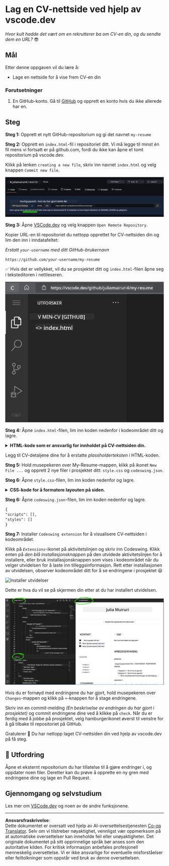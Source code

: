 <!--
CO_OP_TRANSLATOR_METADATA:
{
  "original_hash": "bd3aa6d2b879c30ea496c43aec1c49ed",
  "translation_date": "2025-08-29T08:40:27+00:00",
  "source_file": "8-code-editor/1-using-a-code-editor/assignment.md",
  "language_code": "no"
}
-->
# Lag en CV-nettside ved hjelp av vscode.dev

_Hvor kult hadde det vært om en rekrutterer ba om CV-en din, og du sendte dem en URL?_ 😎

<!----
TODO: legg til et valgfritt bilde
![Bruker en kodeeditor](../../../../translated_images/webdev101-vscode-dev.f53c14e8dad231ea09d9e07a2db4a01551d2dc6cdf21225038389e11156af023.no.png)
> Sketchnote av [Forfatterens navn](https://example.com)
---->

<!---
## Quiz før forelesning
[Quiz før forelesning](https://ff-quizzes.netlify.app/web/quiz/3)
---->

## Mål

Etter denne oppgaven vil du lære å:

- Lage en nettside for å vise frem CV-en din

### Forutsetninger

1. En GitHub-konto. Gå til [GitHub](https://github.com/) og opprett en konto hvis du ikke allerede har en.

## Steg

**Steg 1:** Opprett et nytt GitHub-repositorium og gi det navnet `my-resume`

**Steg 2:** Opprett en `index.html`-fil i repositoriet ditt. Vi må legge til minst én fil mens vi fortsatt er på github.com, fordi du ikke kan åpne et tomt repositorium på vscode.dev.

Klikk på lenken `creating a new file`, skriv inn navnet `index.html` og velg knappen `Commit new file`.

![Opprett en ny fil på github.com](../../../../translated_images/new-file-github.com.c886796d800e8056561829a181be1382c5303da9d902d8b2dd82b68a4806e21f.no.png)

**Steg 3:** Åpne [VSCode.dev](https://vscode.dev) og velg knappen `Open Remote Repository`.

Kopier URL-en til repositoriet du nettopp opprettet for CV-nettsiden din og lim den inn i inndatafeltet:

_Erstatt `your-username` med ditt GitHub-brukernavn_

```
https://github.com/your-username/my-resume
```

✅ Hvis det er vellykket, vil du se prosjektet ditt og `index.html`-filen åpne seg i teksteditoren i nettleseren.

![Opprett en ny fil](../../../../translated_images/project-on-vscode.dev.e79815a9a95ee7feac72ebe5c941c91279716be37c575dbdbf2f43bea2c7d8b6.no.png)

**Steg 4:** Åpne `index.html`-filen, lim inn koden nedenfor i kodeområdet ditt og lagre.

<details>
    <summary><b>HTML-kode som er ansvarlig for innholdet på CV-nettsiden din.</b></summary>
    
        <html>

            <head>
                <link href="style.css" rel="stylesheet">
                <link rel="stylesheet" href="https://cdnjs.cloudflare.com/ajax/libs/font-awesome/5.15.4/css/all.min.css">
                <title>Navnet ditt her!</title>
            </head>
            <body>
                <header id="header">
                    <!-- CV-header med navnet ditt og tittelen -->
                    <h1>Navnet ditt her!</h1>
                    <hr>
                    Din rolle!
                    <hr>
                </header>
                <main>
                    <article id="mainLeft">
                        <section>
                            <h2>KONTAKT</h2>
                            <!-- Kontaktinfo inkludert sosiale medier -->
                            <p>
                                <i class="fa fa-envelope" aria-hidden="true"></i>
                                <a href="mailto:username@domain.top-level domain">Skriv e-posten din her</a>
                            </p>
                            <p>
                                <i class="fab fa-github" aria-hidden="true"></i>
                                <a href="github.com/yourGitHubUsername">Skriv brukernavnet ditt her!</a>
                            </p>
                            <p>
                                <i class="fab fa-linkedin" aria-hidden="true"></i>
                                <a href="linkedin.com/yourLinkedInUsername">Skriv brukernavnet ditt her!</a>
                            </p>
                        </section>
                        <section>
                            <h2>FERDIGHETER</h2>
                            <!-- Dine ferdigheter -->
                            <ul>
                                <li>Ferdighet 1!</li>
                                <li>Ferdighet 2!</li>
                                <li>Ferdighet 3!</li>
                                <li>Ferdighet 4!</li>
                            </ul>
                        </section>
                        <section>
                            <h2>UTDANNING</h2>
                            <!-- Din utdanning -->
                            <h3>Skriv kurset ditt her!</h3>
                            <p>
                                Skriv institusjonen din her!
                            </p>
                            <p>
                                Start - Sluttdato
                            </p>
                        </section>            
                    </article>
                    <article id="mainRight">
                        <section>
                            <h2>OM</h2>
                            <!-- Om deg -->
                            <p>Skriv en kort tekst om deg selv!</p>
                        </section>
                        <section>
                            <h2>ARBEIDSERFARING</h2>
                            <!-- Din arbeidserfaring -->
                            <h3>Jobbtittel</h3>
                            <p>
                                Organisasjonsnavn her | Startmåned – Sluttmåned
                            </p>
                            <ul>
                                    <li>Oppgave 1 - Skriv hva du gjorde!</li>
                                    <li>Oppgave 2 - Skriv hva du gjorde!</li>
                                    <li>Skriv resultatene/effekten av ditt bidrag</li>
                                    
                            </ul>
                            <h3>Jobbtittel 2</h3>
                            <p>
                                Organisasjonsnavn her | Startmåned – Sluttmåned
                            </p>
                            <ul>
                                    <li>Oppgave 1 - Skriv hva du gjorde!</li>
                                    <li>Oppgave 2 - Skriv hva du gjorde!</li>
                                    <li>Skriv resultatene/effekten av ditt bidrag</li>
                                    
                            </ul>
                        </section>
                    </article>
                </main>
            </body>
        </html>
</details>

Legg til CV-detaljene dine for å erstatte _plassholderteksten_ i HTML-koden.

**Steg 5:** Hold musepekeren over My-Resume-mappen, klikk på ikonet `New File ...` og opprett 2 nye filer i prosjektet ditt: `style.css` og `codeswing.json`.

**Steg 6:** Åpne `style.css`-filen, lim inn koden nedenfor og lagre.

<details>
        <summary><b>CSS-kode for å formatere layouten på siden.</b></summary>
            
            body {
                font-family: 'Segoe UI', Tahoma, Geneva, Verdana, sans-serif;
                font-size: 16px;
                max-width: 960px;
                margin: auto;
            }
            h1 {
                font-size: 3em;
                letter-spacing: .6em;
                padding-top: 1em;
                padding-bottom: 1em;
            }

            h2 {
                font-size: 1.5em;
                padding-bottom: 1em;
            }

            h3 {
                font-size: 1em;
                padding-bottom: 1em;
            }
            main { 
                display: grid;
                grid-template-columns: 40% 60%;
                margin-top: 3em;
            }
            header {
                text-align: center;
                margin: auto 2em;
            }

            section {
                margin: auto 1em 4em 2em;
            }

            i {
                margin-right: .5em;
            }

            p {
                margin: .2em auto
            }

            hr {
                border: none;
                background-color: lightgray;
                height: 1px;
            }

            h1, h2, h3 {
                font-weight: 100;
                margin-bottom: 0;
            }
            #mainLeft {
                border-right: 1px solid lightgray;
            }
            
</details>

**Steg 6:** Åpne `codeswing.json`-filen, lim inn koden nedenfor og lagre.

    {
    "scripts": [],
    "styles": []
    }

**Steg 7:** Installer `Codeswing extension` for å visualisere CV-nettsiden i kodeområdet.

Klikk på _`Extensions`_-ikonet på aktivitetslinjen og skriv inn Codeswing. Klikk enten på _den blå installasjonsknappen_ på den utvidede aktivitetslinjen for å installere, eller bruk installasjonsknappen som vises i kodeområdet når du velger utvidelsen for å laste inn tilleggsinformasjon. Rett etter installasjonen av utvidelsen, observer kodeområdet ditt for å se endringene i prosjektet 😃

![Installer utvidelser](../../../../8-code-editor/images/install-extension.gif)

Dette er hva du vil se på skjermen din etter at du har installert utvidelsen.

![Codeswing-utvidelsen i aksjon](../../../../translated_images/after-codeswing-extension-pb.0ebddddcf73b550994947a9084e35e2836c713ae13839d49628e3c764c1cfe83.no.png)

Hvis du er fornøyd med endringene du har gjort, hold musepekeren over `Changes`-mappen og klikk på `+`-knappen for å stage endringene.

Skriv inn en commit-melding _(En beskrivelse av endringen du har gjort i prosjektet)_ og commit endringene dine ved å klikke på `check`. Når du er ferdig med å jobbe på prosjektet, velg hamburgerikonet øverst til venstre for å gå tilbake til repositoriet på GitHub.

Gratulerer 🎉 Du har nettopp laget CV-nettsiden din ved hjelp av vscode.dev på få steg.

## 🚀 Utfordring

Åpne et eksternt repositorium du har tillatelse til å gjøre endringer i, og oppdater noen filer. Deretter kan du prøve å opprette en ny gren med endringene dine og lage en Pull Request.

<!----
## Quiz etter forelesning
[Quiz etter forelesning](https://ff-quizzes.netlify.app/web/quiz/4)
---->

## Gjennomgang og selvstudium

Les mer om [VSCode.dev](https://code.visualstudio.com/docs/editor/vscode-web?WT.mc_id=academic-0000-alfredodeza) og noen av de andre funksjonene.

---

**Ansvarsfraskrivelse**:  
Dette dokumentet er oversatt ved hjelp av AI-oversettelsestjenesten [Co-op Translator](https://github.com/Azure/co-op-translator). Selv om vi tilstreber nøyaktighet, vennligst vær oppmerksom på at automatiske oversettelser kan inneholde feil eller unøyaktigheter. Det originale dokumentet på sitt opprinnelige språk bør anses som den autoritative kilden. For kritisk informasjon anbefales profesjonell menneskelig oversettelse. Vi er ikke ansvarlige for eventuelle misforståelser eller feiltolkninger som oppstår ved bruk av denne oversettelsen.